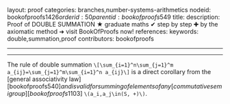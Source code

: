 layout: proof
categories: branches,number-systems-arithmetics
nodeid: bookofproofs$1426
orderid: 50
parentid: bookofproofs$549
title: 
description:  Proof of DOUBLE SUMMATION &#9733; graduate maths &#10004; step by step &#10010; by the axiomatic method &#10140; visit BookOfProofs now!
references: 
keywords: double,summation,proof
contributors: bookofproofs

---


---

The rule of double summation
`\[\sum_{i=1}^n\sum_{j=1}^m a_{ij}=\sum_{j=1}^m\sum_{i=1}^n a_{ij}\]`
is a direct corollary from the [general associativity law][bookofproofs$540] and is valid for summing of elements of any [commutative semigroup][bookofproofs$1103] `\(a_i,a_j\in(S, +)\)`.
